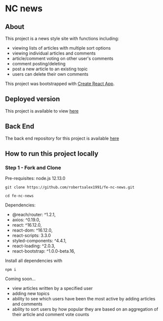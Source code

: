 # NC news

## About

This project is a news style site with functions including:

- viewing lists of articles with multiple sort options
- viewing individual articles and comments
- article/comment voting on other user's comments
- comment posting/deleting
- post a new article to an existing topic
- users can delete their own comments

This project was bootstrapped with [Create React App](https://github.com/facebook/create-react-app).

## Deployed version

This project is available to view [here](https://fe-nc-news-ar.herokuapp.com/)

## Back End

The back end repository for this project is available [here](https://github.com/robertsalex1991/be-nc-news)

## How to run this project locally

### Step 1 - Fork and Clone

Pre-requisites: node.js 12.13.0

```
git clone https://github.com/robertsalex1991/fe-nc-news.git

cd fe-nc-news

```

Dependencies:

- @reach/router: ^1.2.1,
- axios: ^0.19.0,
- react: ^16.12.0,
- react-dom: ^16.12.0,
- react-scripts: 3.3.0
- styled-components: ^4.4.1,
- react-loading: ^2.0.3,
- react-bootstrap: ^1.0.0-beta.16,

Install all dependencies with

```
npm i
```

Coming soon...

- view articles written by a specified user
- adding new topics
- ability to see which users have been the most active by adding articles and comments
- ability to sort users by how popular they are based on an aggregation of their article and comment vote counts
